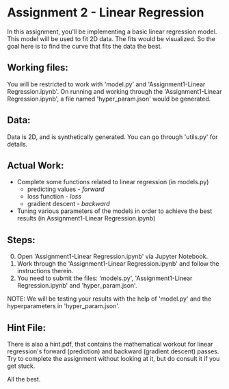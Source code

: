 Assignment 2 - Linear Regression
================================

In this assignment, you'll be implementing a basic linear regression model. This model will be used to fit 2D data. The fits would be visualized. So the goal here is to find the curve that fits the data the best. 

Working files:
-------------
You will be restricted to work with 'model.py' and 'Assignment1-Linear Regression.ipynb'. On running and working through the 'Assignment1-Linear Regression.ipynb', a file named 'hyper_param.json' would be generated.

Data:
----
Data is 2D, and is synthetically generated. You can go through 'utils.py' for details.

Actual Work:
-----------
- Complete some functions related to linear regression (in models.py)
	- predicting values - *forward*
	- loss function - *loss*
  	- gradient descent - *backward*
- Tuning various parameters of the models in order to achieve the best results (in Assignment1-Linear Regression.ipynb)

Steps:
---------
0. Open 'Assignment1-Linear Regression.ipynb' via Jupyter Notebook.
1. Work through the 'Assignment1-Linear Regression.ipynb' and follow the instructions therein.
2. You need to submit the files: 'models.py', 'Assignment1-Linear Regression.ipynb' and 'hyper_param.json'.

NOTE: We will be testing your results with the help of 'model.py' and the hyperparameters in 'hyper_param.json'.

Hint File:
---------
There is also a hint.pdf, that contains the mathematical workout for linear
regression's forward (prediction) and backward (gradient descent) passes. Try to
complete the assignment without looking at it, but do consult it if you get stuck.


All the best.
